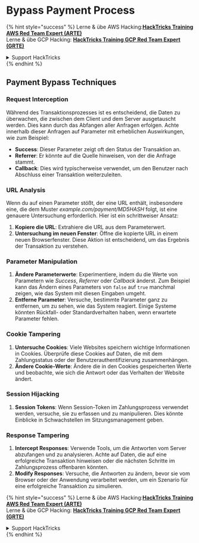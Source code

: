 # Bypass Payment Process

{% hint style="success" %}
Lerne & übe AWS Hacking:<img src="/.gitbook/assets/arte.png" alt="" data-size="line">[**HackTricks Training AWS Red Team Expert (ARTE)**](https://training.hacktricks.xyz/courses/arte)<img src="/.gitbook/assets/arte.png" alt="" data-size="line">\
Lerne & übe GCP Hacking: <img src="/.gitbook/assets/grte.png" alt="" data-size="line">[**HackTricks Training GCP Red Team Expert (GRTE)**<img src="/.gitbook/assets/grte.png" alt="" data-size="line">](https://training.hacktricks.xyz/courses/grte)

<details>

<summary>Support HackTricks</summary>

* Überprüfe die [**Abonnementpläne**](https://github.com/sponsors/carlospolop)!
* **Tritt der** 💬 [**Discord-Gruppe**](https://discord.gg/hRep4RUj7f) oder der [**Telegram-Gruppe**](https://t.me/peass) bei oder **folge** uns auf **Twitter** 🐦 [**@hacktricks\_live**](https://twitter.com/hacktricks\_live)**.**
* **Teile Hacking-Tricks, indem du PRs zu den** [**HackTricks**](https://github.com/carlospolop/hacktricks) und [**HackTricks Cloud**](https://github.com/carlospolop/hacktricks-cloud) GitHub-Repos einreichst.

</details>
{% endhint %}

## Payment Bypass Techniques

### Request Interception
Während des Transaktionsprozesses ist es entscheidend, die Daten zu überwachen, die zwischen dem Client und dem Server ausgetauscht werden. Dies kann durch das Abfangen aller Anfragen erfolgen. Achte innerhalb dieser Anfragen auf Parameter mit erheblichen Auswirkungen, wie zum Beispiel:

- **Success**: Dieser Parameter zeigt oft den Status der Transaktion an.
- **Referrer**: Er könnte auf die Quelle hinweisen, von der die Anfrage stammt.
- **Callback**: Dies wird typischerweise verwendet, um den Benutzer nach Abschluss einer Transaktion weiterzuleiten.

### URL Analysis
Wenn du auf einen Parameter stößt, der eine URL enthält, insbesondere eine, die dem Muster _example.com/payment/MD5HASH_ folgt, ist eine genauere Untersuchung erforderlich. Hier ist ein schrittweiser Ansatz:

1. **Kopiere die URL**: Extrahiere die URL aus dem Parameterwert.
2. **Untersuchung im neuen Fenster**: Öffne die kopierte URL in einem neuen Browserfenster. Diese Aktion ist entscheidend, um das Ergebnis der Transaktion zu verstehen.

### Parameter Manipulation
1. **Ändere Parameterwerte**: Experimentiere, indem du die Werte von Parametern wie _Success_, _Referrer_ oder _Callback_ änderst. Zum Beispiel kann das Ändern eines Parameters von `false` auf `true` manchmal zeigen, wie das System mit diesen Eingaben umgeht.
2. **Entferne Parameter**: Versuche, bestimmte Parameter ganz zu entfernen, um zu sehen, wie das System reagiert. Einige Systeme könnten Rückfall- oder Standardverhalten haben, wenn erwartete Parameter fehlen.

### Cookie Tampering
1. **Untersuche Cookies**: Viele Websites speichern wichtige Informationen in Cookies. Überprüfe diese Cookies auf Daten, die mit dem Zahlungsstatus oder der Benutzerauthentifizierung zusammenhängen.
2. **Ändere Cookie-Werte**: Ändere die in den Cookies gespeicherten Werte und beobachte, wie sich die Antwort oder das Verhalten der Website ändert.

### Session Hijacking
1. **Session Tokens**: Wenn Session-Token im Zahlungsprozess verwendet werden, versuche, sie zu erfassen und zu manipulieren. Dies könnte Einblicke in Schwachstellen im Sitzungsmanagement geben.

### Response Tampering
1. **Intercept Responses**: Verwende Tools, um die Antworten vom Server abzufangen und zu analysieren. Achte auf Daten, die auf eine erfolgreiche Transaktion hinweisen oder die nächsten Schritte im Zahlungsprozess offenbaren könnten.
2. **Modify Responses**: Versuche, die Antworten zu ändern, bevor sie vom Browser oder der Anwendung verarbeitet werden, um ein Szenario für eine erfolgreiche Transaktion zu simulieren.

{% hint style="success" %}
Lerne & übe AWS Hacking:<img src="/.gitbook/assets/arte.png" alt="" data-size="line">[**HackTricks Training AWS Red Team Expert (ARTE)**](https://training.hacktricks.xyz/courses/arte)<img src="/.gitbook/assets/arte.png" alt="" data-size="line">\
Lerne & übe GCP Hacking: <img src="/.gitbook/assets/grte.png" alt="" data-size="line">[**HackTricks Training GCP Red Team Expert (GRTE)**<img src="/.gitbook/assets/grte.png" alt="" data-size="line">](https://training.hacktricks.xyz/courses/grte)

<details>

<summary>Support HackTricks</summary>

* Überprüfe die [**Abonnementpläne**](https://github.com/sponsors/carlospolop)!
* **Tritt der** 💬 [**Discord-Gruppe**](https://discord.gg/hRep4RUj7f) oder der [**Telegram-Gruppe**](https://t.me/peass) bei oder **folge** uns auf **Twitter** 🐦 [**@hacktricks\_live**](https://twitter.com/hacktricks\_live)**.**
* **Teile Hacking-Tricks, indem du PRs zu den** [**HackTricks**](https://github.com/carlospolop/hacktricks) und [**HackTricks Cloud**](https://github.com/carlospolop/hacktricks-cloud) GitHub-Repos einreichst.

</details>
{% endhint %}
